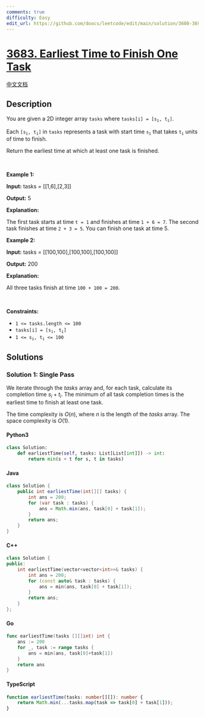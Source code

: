 ```yaml
---
comments: true
difficulty: Easy
edit_url: https://github.com/doocs/leetcode/edit/main/solution/3600-3699/3683.Earliest%20Time%20to%20Finish%20One%20Task/README_EN.md
---
```


<!-- problem:start -->

# [3683. Earliest Time to Finish One Task](https://leetcode.com/problems/earliest-time-to-finish-one-task)

[中文文档](/solution/3600-3699/3683.Earliest%20Time%20to%20Finish%20One%20Task/README.md)

## Description

<!-- description:start -->

<p>You are given a 2D integer array <code>tasks</code> where <code>tasks[i] = [s<sub>i</sub>, t<sub>i</sub>]</code>.</p>

<p>Each <code>[s<sub>i</sub>, t<sub>i</sub>]</code> in <code>tasks</code> represents a task with start time <code>s<sub>i</sub></code> that takes <code>t<sub>i</sub></code> units of time to finish.</p>

<p>Return the earliest time at which at least one task is finished.</p>

<p>&nbsp;</p>
<p><strong class="example">Example 1:</strong></p>

<div class="example-block">
<p><strong>Input:</strong> <span class="example-io">tasks = [[1,6],[2,3]]</span></p>

<p><strong>Output:</strong> <span class="example-io">5</span></p>

<p><strong>Explanation:</strong></p>

<p>The first task starts at time <code>t = 1</code> and finishes at time <code>1 + 6 = 7</code>. The second task finishes at time <code>2 + 3 = 5</code>. You can finish one task at time 5.</p>
</div>

<p><strong class="example">Example 2:</strong></p>

<div class="example-block">
<p><strong>Input:</strong> <span class="example-io">tasks = [[100,100],[100,100],[100,100]]</span></p>

<p><strong>Output:</strong> <span class="example-io">200</span></p>

<p><strong>Explanation:</strong></p>

<p>All three tasks finish at time <code>100 + 100 = 200</code>.</p>
</div>

<p>&nbsp;</p>
<p><strong>Constraints:</strong></p>

<ul>
	<li><code>1 &lt;= tasks.length &lt;= 100</code></li>
	<li><code>tasks[i] = [s<sub>i</sub>, t<sub>i</sub>]</code></li>
	<li><code>1 &lt;= s<sub>i</sub>, t<sub>i</sub> &lt;= 100</code></li>
</ul>

<!-- description:end -->

## Solutions

<!-- solution:start -->

### Solution 1: Single Pass

We iterate through the $\textit{tasks}$ array and, for each task, calculate its completion time $s_i + t_i$. The minimum of all task completion times is the earliest time to finish at least one task.

The time complexity is $O(n)$, where $n$ is the length of the $\textit{tasks}$ array. The space complexity is $O(1)$.

<!-- tabs:start -->

#### Python3

```python
class Solution:
    def earliestTime(self, tasks: List[List[int]]) -> int:
        return min(s + t for s, t in tasks)
```

#### Java

```java
class Solution {
    public int earliestTime(int[][] tasks) {
        int ans = 200;
        for (var task : tasks) {
            ans = Math.min(ans, task[0] + task[1]);
        }
        return ans;
    }
}
```

#### C++

```cpp
class Solution {
public:
    int earliestTime(vector<vector<int>>& tasks) {
        int ans = 200;
        for (const auto& task : tasks) {
            ans = min(ans, task[0] + task[1]);
        }
        return ans;
    }
};
```

#### Go

```go
func earliestTime(tasks [][]int) int {
	ans := 200
	for _, task := range tasks {
		ans = min(ans, task[0]+task[1])
	}
	return ans
}
```

#### TypeScript

```ts
function earliestTime(tasks: number[][]): number {
    return Math.min(...tasks.map(task => task[0] + task[1]));
}
```

<!-- tabs:end -->

<!-- solution:end -->

<!-- problem:end -->
